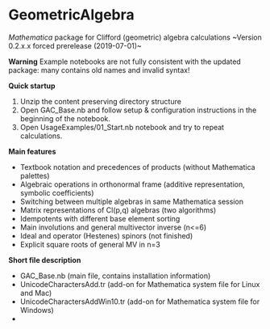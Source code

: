# GeometricAlgebra
*Mathematica* package for Clifford (geometric) algebra calculations
~Version 0.2.x.x forced prerelease (2019-07-01)~

**Warning**
Example notebooks are not fully consistent with the updated package: many contains old names and invalid syntax!  


**Quick startup**
1. Unzip the content preserving directory structure
2. Open GAC_Base.nb and follow setup & configuration instructions in the beginning of the notebook. 
3. Open UsageExamples/01_Start.nb notebook and try to repeat calculations.

**Main features**
- Textbook notation and precedences of products (without Mathematica palettes)
- Algebraic operations in orthonormal frame (additive representation, symbolic coefficients)
- Switching between multiple algebras in same Mathematica session
-  Matrix representations of Cl(p,q) algebras (two algorithms)
- Idempotents with different base element sorting
- Main involutions and general multivector inverse (n<=6)
- Ideal and operator (Hestenes) spinors (not finished)
- Explicit square roots of general MV in n=3

**Short file description**
- GAC_Base.nb (main file, contains installation information)
- UnicodeCharactersAdd.tr (add-on for Mathematica system file for Linux and Mac)
- UnicodeCharactersAddWin10.tr (add-on for Mathematica system file for Windows) 
-
